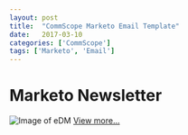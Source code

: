 ```yaml
---
layout: post
title:  "CommScope Marketo Email Template"
date:   2017-03-10
categories: ['CommScope']
tags: ['Marketo', 'Email']
---
```


# Marketo Newsletter
![Image of eDM](https://raw.githubusercontent.com/gbjack/gbjack.github.io/master/assets/images/mar1.png)
[View more...](https://goo.gl/zWrL4d)
